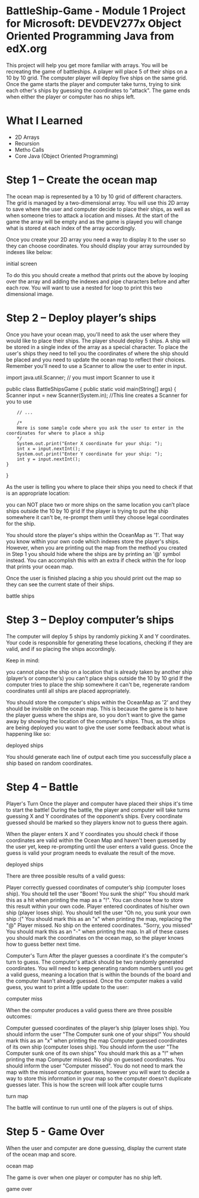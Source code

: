# BattleShip-Game - Module 1 Project for Microsoft: DEVDEV277x Object Oriented Programming Java from edX.org

This project will help you get more familiar with arrays. You will be recreating the game of battleships. A player will place 5 of their ships on a 10 by 10 grid. The computer player will deploy five ships on the same grid. Once the game starts the player and computer take turns, trying to sink each other's ships by guessing the coordinates to "attack". The game ends when either the player or computer has no ships left.

# What I Learned

* 2D Arrays
* Recursion
* Metho Calls
* Core Java (Object Oriented Programming)

# Step 1 – Create the ocean map
The ocean map is represented by a 10 by 10 grid of different characters. The grid is managed by a two-dimensional array. You will use this 2D array to save where the user and computer decide to place their ships, as well as when someone tries to attack a location and misses. At the start of the game the array will be empty and as the game is played you will change what is stored at each index of the array accordingly.

Once you create your 2D array you need a way to display it to the user so they can choose coordinates. You should display your array surrounded by indexes like below:

initial screen

To do this you should create a method that prints out the above by looping over the array and adding the indexes and pipe characters before and after each row. You will want to use a nested for loop to print this two dimensional image.

# Step 2 – Deploy player’s ships
Once you have your ocean map, you'll need to ask the user where they would like to place their ships. The player should deploy 5 ships. A ship will be stored in a single index of the array as a special character. To place the user's ships they need to tell you the coordinates of where the ship should be placed and you need to update the ocean map to reflect their choices. Remember you'll need to use a Scanner to allow the user to enter in input.

import java.util.Scanner; // you must import Scanner to use it

public class BattleShipsGame {
    public static void main(String[] args) {
        Scanner input = new Scanner(System.in); //This line creates a Scanner for you to use

        // ...

        /* 
        Here is some sample code where you ask the user to enter in the coordinates for where to place a ship
        */
        System.out.print("Enter X coordinate for your ship: ");
        int x = input.nextInt();
        System.out.print("Enter Y coordinate for your ship: ");
        int y = input.nextInt();
    }
}

As the user is telling you where to place their ships you need to check if that is an appropriate location:

you can NOT place two or more ships on the same location
you can’t place ships outside the 10 by 10 grid
If the player is trying to put the ship somewhere it can't be, re-prompt them until they choose legal coordinates for the ship.

You should store the player's ships within the OceanMap as '1'. That way you know within your own code which indexes store the player's ships. However, when you are printing out the map from the method you created in Step 1 you should hide where the ships are by printing an '@' symbol instead. You can accomplish this with an extra if check within the for loop that prints your ocean map.

Once the user is finished placing a ship you should print out the map so they can see the current state of their ships.

battle ships

# Step 3 – Deploy computer’s ships

The computer will deploy 5 ships by randomly picking X and Y coordinates. Your code is responsible for generating these locations, checking if they are valid, and if so placing the ships accordingly.

Keep in mind:

you cannot place the ship on a location that is already taken by another ship (player’s or computer’s)
you can’t place ships outside the 10 by 10 grid
If the computer tries to place the ship somewhere it can't be, regenerate random coordinates until all ships are placed appropriately.

You should store the computer's ships within the OceanMap as '2' and they should be invisible on the ocean map. This is because the game is to have the player guess where the ships are, so you don't want to give the game away by showing the location of the computer's ships. Thus, as the ships are being deployed you want to give the user some feedback about what is happening like so:

deployed ships

You should generate each line of output each time you successfully place a ship based on random coordinates.

# Step 4 – Battle
Player's Turn
Once the player and computer have placed their ships it's time to start the battle! During the battle, the player and computer will take turns guessing X and Y coordinates of the opponent’s ships. Every coordinate guessed should be marked so they players know not to guess there again.

When the player enters X and Y coordinates you should check if those coordinates are valid within the Ocean Map and haven't been guessed by the user yet, keep re-prompting until the user enters a valid guess. Once the guess is valid your program needs to evaluate the result of the move.

deployed ships

There are three possible results of a valid guess:

Player correctly guessed coordinates of computer’s ship (computer loses ship).
You should tell the user "Boom! You sunk the ship!"
You should mark this as a hit when printing the map as a "!". You can choose how to store this result within your own code.
Player entered coordinates of his/her own ship (player loses ship).
You should tell the user "Oh no, you sunk your own ship :("
You should mark this as an "x" when printing the map, replacing the "@"
Player missed. No ship on the entered coordinates. "Sorry, you missed"
You should mark this as an "-" when printing the map.
In all of these cases you should mark the coordinates on the ocean map, so the player knows how to guess better next time.

Computer's Turn
After the player guesses a coordinate it's the computer's turn to guess. The computer's attack should be two randomly generated coordinates. You will need to keep generating random numbers until you get a valid guess, meaning a location that is within the bounds of the board and the computer hasn't already guessed. Once the computer makes a valid guess, you want to print a little update to the user:

computer miss

When the computer produces a valid guess there are three possible outcomes:

Computer guessed coordinates of the player’s ship (player loses ship).
You should inform the user "The Computer sunk one of your ships!"
You should mark this as an "x" when printing the map
Computer guessed coordinates of its own ship (computer loses ship).
You should inform the user "The Computer sunk one of its own ships"
You should mark this as a "!" when printing the map
Computer missed. No ship on guessed coordinates.
You should inform the user "Computer missed".
You do not need to mark the map with the missed computer guesses, however you will want to decide a way to store this information in your map so the computer doesn't duplicate guesses later.
This is how the screen will look after couple turns

turn map

The battle will continue to run until one of the players is out of ships.

# Step 5 - Game Over
When the user and computer are done guessing, display the current state of the ocean map and score.

ocean map

The game is over when one player or computer has no ship left.

game over
